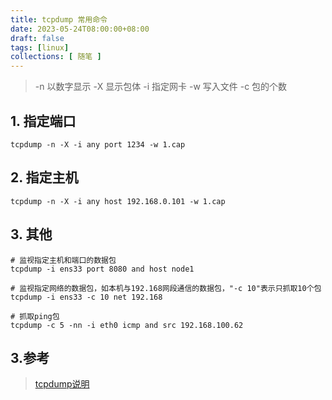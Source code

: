```yaml
---
title: tcpdump 常用命令
date: 2023-05-24T08:00:00+08:00
draft: false
tags: [linux]
collections: [ 随笔 ]
---
```


> -n 以数字显示
> -X 显示包体
> -i 指定网卡
> -w 写入文件
> -c 包的个数

## 1. 指定端口

```shell
tcpdump -n -X -i any port 1234 -w 1.cap
```

## 2. 指定主机

```shell
tcpdump -n -X -i any host 192.168.0.101 -w 1.cap
```
## 3. 其他
```shell
# 监视指定主机和端口的数据包
tcpdump -i ens33 port 8080 and host node1

# 监视指定网络的数据包，如本机与192.168网段通信的数据包，"-c 10"表示只抓取10个包
tcpdump -i ens33 -c 10 net 192.168

# 抓取ping包
tcpdump -c 5 -nn -i eth0 icmp and src 192.168.100.62
```


## 3.参考

> [tcpdump说明](https://www.jianshu.com/p/d9162722f189)